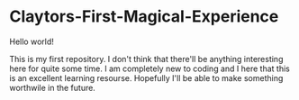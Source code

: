 Claytors-First-Magical-Experience
=================================
Hello world!

This is my first repository.  I don't think that there'll be anything interesting here for quite some time.  I am completely new to coding and I here that this is an excellent learning resourse.  Hopefully I'll be able to make something worthwile in the future. 
